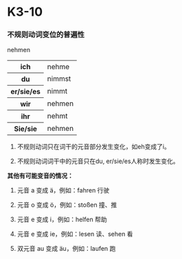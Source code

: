 # K3-10

### 不规则动词变位的普遍性

nehmen

<table>
    <tr>
        <th>ich</th>
        <td>nehme</td>
    </tr>
    <tr>
        <th>du</th>
        <td>nimmst</td>
    </tr>
    <tr>
        <th>er/sie/es</th>
        <td>nimmt</td>
    </tr>
    <tr>
        <th>wir</th>
        <td>nehmen</td>
    </tr>
    <tr>
        <th>ihr</th>
        <td>nehmt</td>
    </tr>
    <tr>
        <th>Sie/sie</th>
        <td>nehmen</td>
    </tr>
</table>

1. 不规则动词只在词干的元音部分发生变化，如eh变成了i。

2. 不规则动词词干中的元音只在du, er/sie/es人称时发生变化。

**其他有可能变音的情况：**

1. 元音 a 变成 ä，例如：fahren 行驶

2. 元音 o 变成 ö，例如：stoßen 撞、推

3. 元音 e 变成 i，例如：helfen 帮助

4. 元音 e 变成 ie，例如：lesen 读、sehen 看

5. 双元音 au 变成 äu，例如：laufen 跑